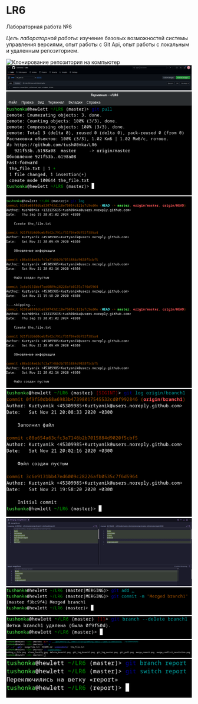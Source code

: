 # LR6
Лабораторная работа №6

*Цель лабораторной работы:* изучение базовых возможностей системы управления версиями, опыт работы с Git Api, опыт работы с локальным и удаленным репозиторием.

![Клонирование репозитория на компьютер](/sreenshots/clone_locally.png)
![Добавление файла в репозиторий средствами GitHub](/screenshots/adding_a_file.png)
![Подтягиваем изменения в локальный репозиторий](/screenshots/git_pull.png)
![История операция для ветки master](/screenshots/git_log_master.png)
![История операция для ветки branch1](/screenshots/git_log_branch1.png)
![Разрешение конфликта слияния](/screenshots/merge_conflict_resolution.png)
![Коммит о слиянии веток](/screenshots/merge_commit.png)
![Удаление ветки](/screenshots/delete_branch1.png)
![Добавление папки со скриншотами в репозиторий](/screenshots/screenshots_added.png)
![Создание ветки для отчёта](/screenshots/branch_report.png)
